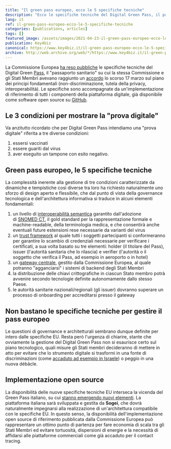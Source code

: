 ```yaml
---
title: "Il green pass europeo, ecco le 5 specifiche tecniche"
description: "Ecco le specifiche tecniche del Digital Green Pass, il passaporto sanitario per gli spostamenti tra Paesi Ue. Ma non bastano le tecnicalità per gestire il pass europeo in tutti gli Stati membri."
lang: it
ref: il-green-pass-europeo-ecco-le-5-specifiche-tecniche
categories: [publications, articles]
tags: []
featured_image: /assets/images/2021-04-23-il-green-pass-europeo-ecco-le-5-specifiche-tecniche.jpg
publication: Key4biz
canonical: https://www.key4biz.it/il-green-pass-europeo-ecco-le-5-specifiche-tecniche/357164/
archive: http://web.archive.org/web/*/https://www.key4biz.it/il-green-pass-europeo-ecco-le-5-specifiche-tecniche/357164/
---
```


La Commissione Europea [ha reso pubbliche](https://ec.europa.eu/health/ehealth/covid-19_en) le specifiche tecniche del Digital Green [Pass](https://www.key4biz.it/breton-spera-nel-green-pass-dal-15-giugno-cosa-prevede-esattamente-il-regolamento-ue-per-viaggiare-test-per-i-bimbi/352726/), il "passaporto sanitario" su cui la stessa Commissione e gli Stati Membri avevano raggiunto un [accordo](https://ec.europa.eu/commission/presscorner/detail/en/ip_21_1181) lo scorso 17 marzo sul piano dei principi fondamentali (non-discriminazione, tutela della privacy, interoperabilità). Le specifiche sono accompagnate da un'implementazione di riferimento di tutti i componenti della piattaforma digitale, già disponibile come software open source su [GitHub](https://github.com/eu-digital-green-certificates).

Le 3 condizioni per mostrare la "prova digitale"
------------------------------------------------

Va anzitutto ricordato che per Digital Green Pass intendiamo una "prova digitale" riferita a tre diverse condizioni:

1.  essersi vaccinati
2.  essere guariti dal virus
3.  aver eseguito un tampone con esito negativo.

Green pass europeo, le 5 specifiche tecniche
--------------------------------------------

La complessità inerente alla gestione di tre condizioni caratterizzate da dinamiche e tempistiche così diverse tra loro ha richiesto naturalmente uno sforzo di design aperto e flessibile, che dal punto di vista della governance tecnologica e dell'architettura informativa si traduce in alcuni elementi fondamentali:

1.  un livello di [interoperabilità semantica](https://ec.europa.eu/health/sites/health/files/ehealth/docs/vaccination-proof_interoperability-guidelines_en.pdf) garantito dall'adozione di [SNOMED CT](https://www.snomed.org/snomed-ct/five-step-briefing), il gold standard per la rappresentazione formale e machine-readable, della terminologia medica, e che consentirà anche eventuali future estensioni rese necessarie da varianti del virus
2.  un [trust framework](https://ec.europa.eu/health/sites/health/files/ehealth/docs/trust-framework_interoperability_certificates_en.pdf) al quale tutti i soggetti partecipanti si conformeranno per garantire lo scambio di credenziali necessarie per verificare i certificati, a sua volta basato su tre elementi: holder (il titolare del Pass), issuer (l'autorità sanitaria che lo rilascia) e verifier (l'autorità o il soggetto che verifica il Pass, ad esempio in aeroporto o in hotel)
3.  un [gateway centrale](https://ec.europa.eu/health/sites/health/files/ehealth/docs/digital-green-certificates_v2_en.pdf), gestito dalla Commissione Europea, al quale potranno "agganciarsi" i sistemi di backend degli Stati Membri
4.  la distribuzione delle chiavi crittografiche in ciascun Stato membro potrà avvenire secondo tecnologie definite autonomamente dallo stesso Paese.
5.  le autorità sanitarie nazionali/regionali (gli issuer) dovranno superare un processo di onboarding per accreditarsi presso il gateway

Non bastano le specifiche tecniche per gestire il pass europeo
--------------------------------------------------------------

Le questioni di governance e architetturali sembrano dunque definite per intero dalle specifiche EU. Resta però l'urgenza di chiarire, stante che ovviamente la gestione del Digital Green Pass non si esaurisce certo sul piano tecnologico, quali misure gli Stati membri decideranno di mettere in atto per evitare che lo strumento digitale si trasformi in una fonte di discriminazioni (come [accaduto ad esempio in Israele](https://www.editorialedomani.it/politica/mondo/come-la-nuova-vita-normale-di-israele-campione-di-vaccini-gtu13dmm)) o peggio in una nuova débâcle.

Implementazione open source
---------------------------

La disponibilità delle nuove specifiche tecniche EU interseca la vicenda del Green Pass italiano, su cui [stanno emergendo nuovi elementi](https://www.key4biz.it/il-green-pass-funzionera-cosi-qr-code-sui-certificati-da-inviare-ai-cittadini-via-email-con-immuni-e-app-io/357124/). La piattaforma italiana sarà sviluppata e gestita da **Sogei**, che dovrà naturalmente impegnarsi alla realizzazione di un'architettura compatibile con le specifiche EU. In questo senso, la disponibilità dell'implementazione open source di riferimento pubblicata dalla Commissione Europea può rappresentare un ottimo punto di partenza per fare economia di scala tra gli Stati Membri ed evitare tortuosità, dispersioni di energie e la necessità di affidarsi alle piattaforme commerciali come già accaduto per il contact tracing.

